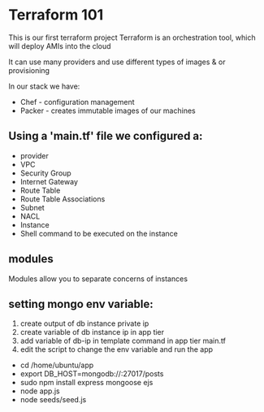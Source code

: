 # Terraform 101

This is our first terraform project
Terraform is an orchestration tool, which will deploy AMIs into the cloud

It can use many providers and use different types of images & or provisioning

In our stack we have:
- Chef - configuration management
- Packer - creates immutable images of our machines

## Using a 'main.tf' file we configured a:

- provider
- VPC
- Security Group
- Internet Gateway
- Route Table
- Route Table Associations
- Subnet
- NACL
- Instance
- Shell command to be executed on the instance

## modules
Modules allow you to separate concerns of instances

## setting mongo env variable:
1) create output of db instance private ip
2) create variable of db instance ip in app tier
3) add variable of db-ip in template command in app tier main.tf
4) edit the script to change the env variable and run the app
- cd /home/ubuntu/app
- export DB_HOST=mongodb://<privateipofdb>:27017/posts
- sudo npm install express mongoose ejs
- node app.js
- node seeds/seed.js
